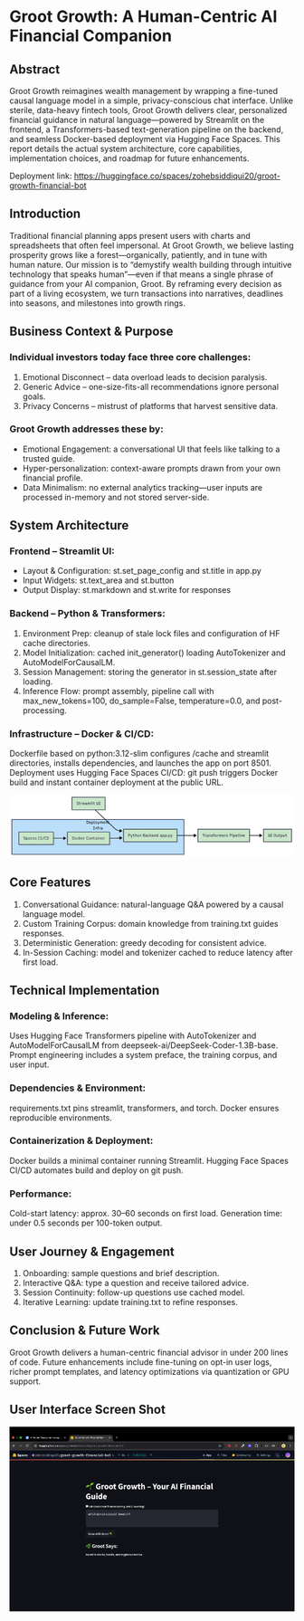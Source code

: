 # Groot Growth: A Human-Centric AI Financial Companion
## Abstract
Groot Growth reimagines wealth management by wrapping a fine-tuned causal language model in a simple, privacy-conscious chat interface. Unlike sterile, data-heavy fintech tools, Groot Growth delivers clear, personalized financial guidance in natural language—powered by Streamlit on the frontend, a Transformers-based text-generation pipeline on the backend, and seamless Docker-based deployment via Hugging Face Spaces. This report details the actual system architecture, core capabilities, implementation choices, and roadmap for future enhancements.

Deployment link: https://huggingface.co/spaces/zohebsiddiqui20/groot-growth-financial-bot
## Introduction
Traditional financial planning apps present users with charts and spreadsheets that often feel impersonal. At Groot Growth, we believe lasting prosperity grows like a forest—organically, patiently, and in tune with human nature. Our mission is to “demystify wealth building through intuitive technology that speaks human”—even if that means a single phrase of guidance from your AI companion, Groot. By reframing every decision as part of a living ecosystem, we turn transactions into narratives, deadlines into seasons, and milestones into growth rings.
## Business Context & Purpose
### Individual investors today face three core challenges:
1. Emotional Disconnect – data overload leads to decision paralysis.
2. Generic Advice – one-size-fits-all recommendations ignore personal goals.
3. Privacy Concerns – mistrust of platforms that harvest sensitive data.
   
### Groot Growth addresses these by:
- Emotional Engagement: a conversational UI that feels like talking to a trusted guide.
- Hyper-personalization: context-aware prompts drawn from your own financial profile.
- Data Minimalism: no external analytics tracking—user inputs are processed in-memory and not stored server-side.
## System Architecture
### Frontend – Streamlit UI:
- Layout & Configuration: st.set_page_config and st.title in app.py
- Input Widgets: st.text_area and st.button
- Output Display: st.markdown and st.write for responses

### Backend – Python & Transformers:
1. Environment Prep: cleanup of stale lock files and configuration of HF cache directories.
2. Model Initialization: cached init_generator() loading AutoTokenizer and AutoModelForCausalLM.
3. Session Management: storing the generator in st.session_state after loading.
4. Inference Flow: prompt assembly, pipeline call with max_new_tokens=100, do_sample=False, temperature=0.0, and post-processing.

### Infrastructure – Docker & CI/CD: 
Dockerfile based on python:3.12-slim configures /cache and streamlit directories, installs dependencies, and launches the app on port 8501. Deployment uses Hugging Face Spaces CI/CD: git push triggers Docker build and instant container deployment at the public URL.

![Architecture Diagram](Architecture.png)
 
## Core Features
1. Conversational Guidance: natural-language Q&A powered by a causal language model.
2. Custom Training Corpus: domain knowledge from training.txt guides responses.
3. Deterministic Generation: greedy decoding for consistent advice.
4. In-Session Caching: model and tokenizer cached to reduce latency after first load.
## Technical Implementation
### Modeling & Inference:
Uses Hugging Face Transformers pipeline with AutoTokenizer and AutoModelForCausalLM from deepseek-ai/DeepSeek-Coder-1.3B-base. Prompt engineering includes a system preface, the training corpus, and user input.
### Dependencies & Environment:
requirements.txt pins streamlit, transformers, and torch. Docker ensures reproducible environments.
### Containerization & Deployment:
Docker builds a minimal container running Streamlit. Hugging Face Spaces CI/CD automates build and deploy on git push.
### Performance:
Cold-start latency: approx. 30–60 seconds on first load. Generation time: under 0.5 seconds per 100-token output.
## User Journey & Engagement
1. Onboarding: sample questions and brief description.
2. Interactive Q&A: type a question and receive tailored advice.
3. Session Continuity: follow-up questions use cached model.
4. Iterative Learning: update training.txt to refine responses.
## Conclusion & Future Work
Groot Growth delivers a human-centric financial advisor in under 200 lines of code. Future enhancements include fine-tuning on opt-in user logs, richer prompt templates, and latency optimizations via quantization or GPU support.
## User Interface Screen Shot

 ![Streamlit UI](UI.png)
